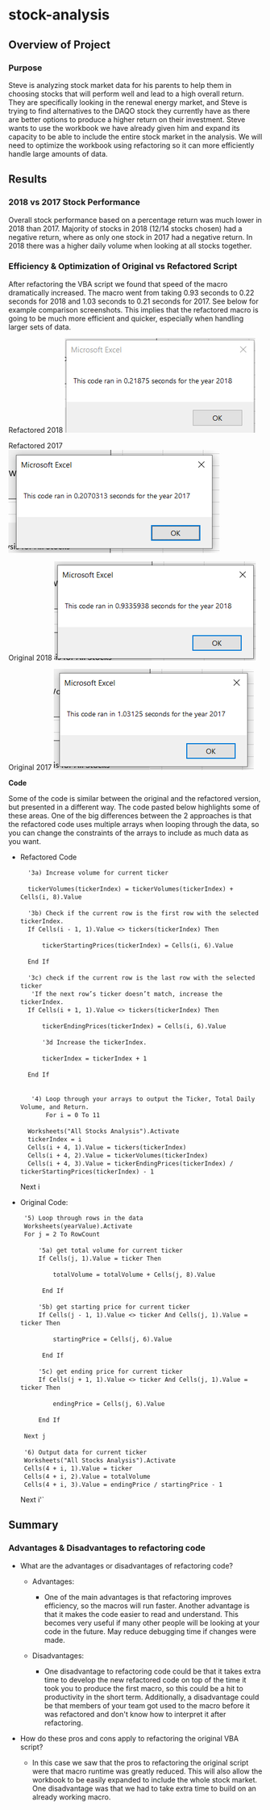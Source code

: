 # stock-analysis

## Overview of Project

### Purpose

Steve is analyzing stock market data for his parents to help them in choosing stocks that will perform well and lead to a high overall return. They are specifically looking in the renewal energy market, and Steve is trying to find alternatives to the DAQO stock they currently have as there are better options to produce a higher return on their investment. Steve wants to use the workbook we have already given him and expand its capacity to be able to include the entire stock market in the analysis. We will need to optimize the workbook using refactoring so it can more efficiently handle large amounts of data. 

## Results

### 2018 vs 2017 Stock Performance

Overall stock performance based on a percentage return was much lower in 2018 than 2017. Majority of stocks in 2018 (12/14 stocks chosen) had a negative return, where as only one stock in 2017 had a negative return. In 2018 there was a higher daily volume when looking at all stocks together. 

### Efficiency & Optimization of Original vs Refactored Script

After refactoring the VBA script we found that speed of the macro dramatically increased. The macro went from taking 0.93 seconds to 0.22 seconds for 2018 and 1.03 seconds to 0.21 seconds for 2017. See below for example comparison screenshots. This implies that the refactored macro is going to be much more efficient and quicker, especially when handling larger sets of data. 

Refactored 2018
![image_name](VBA_Challenge_2018.png)

Refactored 2017
![image_name](VBA_Challenge_2017.png)

Original 2018
![image_name](VBA_Challenge_2018_Original.png)

Original 2017
![image_name](VBA_Challenge_2017_Original.png)

**Code**

Some of the code is similar between the original and the refactored version, but presented in a different way. The code pasted below highlights some of these areas. One of the big differences between the 2 approaches is that the refactored code uses multiple arrays when looping through the data, so you can change the constraints of the arrays to include as much data as you want.

- Refactored Code
        
        '3a) Increase volume for current ticker
        
        tickerVolumes(tickerIndex) = tickerVolumes(tickerIndex) + Cells(i, 8).Value
        
        '3b) Check if the current row is the first row with the selected tickerIndex.
        If Cells(i - 1, 1).Value <> tickers(tickerIndex) Then
            
            tickerStartingPrices(tickerIndex) = Cells(i, 6).Value
            
        End If
        
        '3c) check if the current row is the last row with the selected ticker
         'If the next row’s ticker doesn’t match, increase the tickerIndex.
        If Cells(i + 1, 1).Value <> tickers(tickerIndex) Then
            
            tickerEndingPrices(tickerIndex) = Cells(i, 6).Value
            
            '3d Increase the tickerIndex.
            
            tickerIndex = tickerIndex + 1
            
        End If
   
    
         '4) Loop through your arrays to output the Ticker, Total Daily Volume, and Return.
             For i = 0 To 11
        
        Worksheets("All Stocks Analysis").Activate
        tickerIndex = i
        Cells(i + 4, 1).Value = tickers(tickerIndex)
        Cells(i + 4, 2).Value = tickerVolumes(tickerIndex)
        Cells(i + 4, 3).Value = tickerEndingPrices(tickerIndex) / tickerStartingPrices(tickerIndex) - 1
        
    Next i
    
 - Original Code: 
   
        '5) Loop through rows in the data
        Worksheets(yearValue).Activate
        For j = 2 To RowCount
    
            '5a) get total volume for current ticker
            If Cells(j, 1).Value = ticker Then
    
                totalVolume = totalVolume + Cells(j, 8).Value
    
             End If
    
            '5b) get starting price for current ticker
            If Cells(j - 1, 1).Value <> ticker And Cells(j, 1).Value = ticker Then
        
                startingPrice = Cells(j, 6).Value
    
             End If
    
            '5c) get ending price for current ticker
            If Cells(j + 1, 1).Value <> ticker And Cells(j, 1).Value = ticker Then
        
                endingPrice = Cells(j, 6).Value
        
            End If
    
        Next j

        '6) Output data for current ticker
        Worksheets("All Stocks Analysis").Activate
        Cells(4 + i, 1).Value = ticker
        Cells(4 + i, 2).Value = totalVolume
        Cells(4 + i, 3).Value = endingPrice / startingPrice - 1
    
    Next i'`


## Summary

### Advantages & Disadvantages to refactoring code

- What are the advantages or disadvantages of refactoring code?

  - Advantages:
     -  One of the main advantages is that refactoring improves efficiency, so the macros will run faster. Another advantage is that it makes the code easier to read and understand. This becomes very useful if many other people will be looking at your code in the future. May reduce debugging time if changes were made.  
  
  - Disadvantages:
    - One disadvantage to refactoring code could be that it takes extra time to develop the new refactored code on top of the time it took you to produce the first macro, so this could be a hit to productivity in the short term. Additionally, a disadvantage could be that members of your team got used to the macro before it was refactored and don't know how to interpret it after refactoring. 

- How do these pros and cons apply to refactoring the original VBA script? 

  - In this case we saw that the pros to refactoring the original script were that macro runtime was greatly reduced. This will also allow the workbook to be easily expanded to include the whole stock market. One disadvantage was that we had to take extra time to build on an already working macro. 
